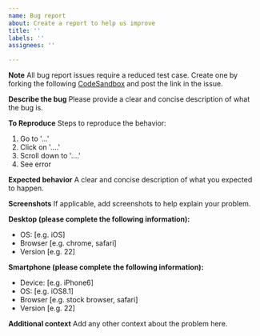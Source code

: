 ```yaml
---
name: Bug report
about: Create a report to help us improve
title: ''
labels: ''
assignees: ''

---
```


**Note**
All bug report issues require a reduced test case. Create one by forking the following [CodeSandbox](https://codesandbox.io/s/embla-carousel-loop-false-oyols) and post the link in the issue.

**Describe the bug**
Please provide a clear and concise description of what the bug is. 

**To Reproduce**
Steps to reproduce the behavior:
1. Go to '...'
2. Click on '....'
3. Scroll down to '....'
4. See error

**Expected behavior**
A clear and concise description of what you expected to happen.

**Screenshots**
If applicable, add screenshots to help explain your problem.

**Desktop (please complete the following information):**
 - OS: [e.g. iOS]
 - Browser [e.g. chrome, safari]
 - Version [e.g. 22]

**Smartphone (please complete the following information):**
 - Device: [e.g. iPhone6]
 - OS: [e.g. iOS8.1]
 - Browser [e.g. stock browser, safari]
 - Version [e.g. 22]

**Additional context**
Add any other context about the problem here.
